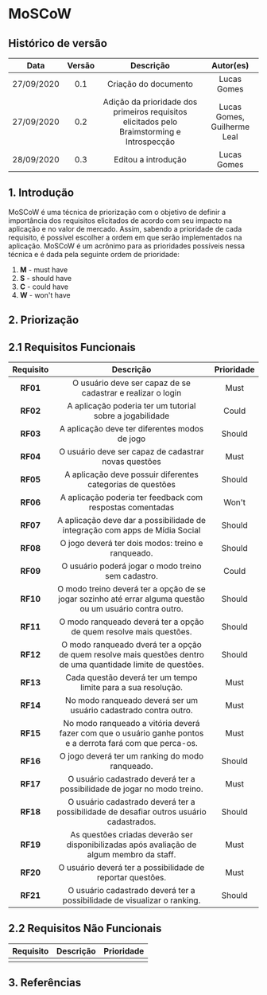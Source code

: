 # MoSCoW

## Histórico de versão
| Data | Versão | Descrição | Autor(es) |
| :--: | :----: | :-------: | :-------: |
| 27/09/2020| 0.1 | Criação do documento | Lucas Gomes |
| 27/09/2020| 0.2 | Adição da prioridade dos primeiros requisitos elicitados pelo Braimstorming e Introspecção | Lucas Gomes, Guilherme Leal |
| 28/09/2020| 0.3 | Editou a introdução | Lucas Gomes |

## 1. Introdução
MoSCoW é uma técnica de priorização com o objetivo de definir a importância dos requisitos elicitados de acordo com seu impacto na aplicação e no valor de mercado. Assim, sabendo a prioridade de cada requisito, é possível escolher a ordem em que serão implementados na aplicação. MoSCoW é um acrônimo para as prioridades possíveis nessa técnica e é dada pela seguinte ordem de prioridade:
1. <b>M</b> - must have 
2. <b>S</b> - should have
3. <b>C</b> - could have 
4. <b>W</b> - won't have

## 2. Priorização

## 2.1 Requisitos Funcionais
| Requisito | Descrição | Prioridade |
| :-------: | :-------: | :--------: |
| **RF01** | O usuário deve ser capaz de se cadastrar e realizar o login | Must |
| **RF02** | A aplicação poderia ter um tutorial sobre a jogabilidade | Could |
| **RF03** | A aplicação deve ter diferentes modos de jogo | Should |
| **RF04** | O usuário deve ser capaz de cadastrar novas questões | Must |
| **RF05** | A aplicação deve possuir diferentes categorias de questões | Should |
| **RF06** | A aplicação poderia ter feedback com respostas comentadas | Won't |
| **RF07** | A aplicação deve dar a possibilidade de integração com apps de Mídia Social | Should |
| **RF08** | O jogo deverá ter dois modos: treino e ranqueado. | Should |
| **RF09** | O usuário poderá jogar o modo treino sem cadastro. | Could |
| **RF10** | O modo treino deverá ter a opção de se jogar sozinho até errar alguma questão ou um usuário contra outro. | Should |
| **RF11** | O modo ranqueado deverá ter a opção de quem resolve mais questões. | Should |
| **RF12** | O modo ranqueado dverá ter a opção de quem resolve mais questões dentro de uma quantidade limite de questões. | Should |
| **RF13** | Cada questão deverá ter um tempo limite para a sua resolução. | Must |
| **RF14** | No modo ranqueado deverá ser um usuário cadastrado contra outro. | Must |
| **RF15** | No modo ranqueado a vitória deverá fazer com que o usuário ganhe pontos e a derrota fará com que perca-os. | Must |
| **RF16** | O jogo deverá ter um ranking do modo ranqueado. | Should |
| **RF17** | O usuário cadastrado deverá ter a possibilidade de jogar no modo treino. | Must |
| **RF18** | O usuário cadastrado deverá ter a possibilidade de desafiar outros usuário cadastrados. | Should |
| **RF19** | As questões criadas deverão ser disponibilizadas após avaliação de algum membro da staff. | Must |
| **RF20** | O usuário deverá ter a possibilidade de reportar questões. | Must |
| **RF21** | O usuário cadastrado deverá ter a possibilidade de visualizar o ranking. | Should |

## 2.2 Requisitos Não Funcionais
| Requisito | Descrição | Prioridade |
| :-------: | :-------: | :--------: |
|  |  |  |

## 3. Referências
